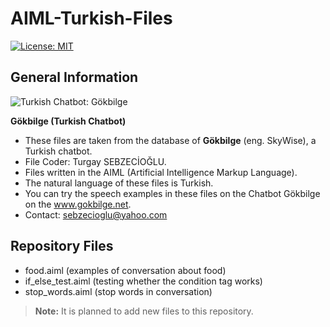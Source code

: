 # AIML-Turkish-Files
[![License: MIT](https://img.shields.io/badge/License-MIT-yellow.svg)](https://opensource.org/licenses/MIT)

## General Information

![Turkish Chatbot: Gökbilge](http://www.gokbilge.net/gb/gui/pc/gokbilge3.png)

**Gökbilge (Turkish Chatbot)**

* These files are taken from the database of **Gökbilge** (eng. SkyWise), a Turkish chatbot. 
* File Coder: Turgay SEBZECİOĞLU.
* Files written in the AIML (Artificial Intelligence Markup Language).
* The natural language of these files is Turkish.
* You can try the speech examples in these files on the Chatbot Gökbilge on the www.gokbilge.net. 
* Contact: sebzecioglu@yahoo.com

## Repository Files

* food.aiml (examples of conversation about food)
* if_else_test.aiml (testing whether the condition tag works)
* stop_words.aiml (stop words in conversation)

> **Note:** It is planned to add new files to this repository.

